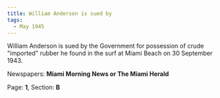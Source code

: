 ```yaml
---  
title: William Anderson is sued by  
tags:  
  - May 1945  
---  
```

  
William Anderson is sued by the Government for possession of crude "imported" rubber he found in the surf at Miami Beach on 30 September 1943.  
  
Newspapers: **Miami Morning News or The Miami Herald**  
  
Page: **1**, Section: **B** 
